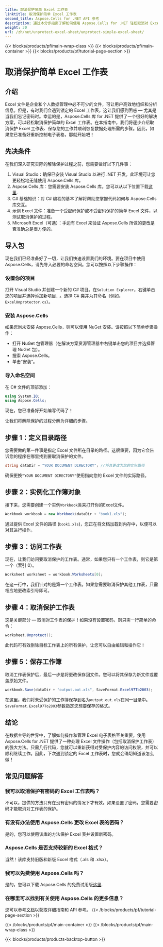 ```yaml
---
title: 取消保护简单 Excel 工作表
linktitle: 取消保护简单 Excel 工作表
second_title: Aspose.Cells for .NET API 参考
description: 通过本分步指南了解如何使用 Aspose.Cells for .NET 轻松取消对 Excel 工作表的保护。立即重新访问您的数据。
weight: 30
url: /zh/net/unprotect-excel-sheet/unprotect-simple-excel-sheet/
---
```


{{< blocks/products/pf/main-wrap-class >}}
{{< blocks/products/pf/main-container >}}
{{< blocks/products/pf/tutorial-page-section >}}

# 取消保护简单 Excel 工作表

## 介绍

Excel 文件是企业和个人数据管理中必不可少的文件，可让用户高效地组织和分析信息。但是，有时我们会遇到锁定的 Excel 工作表，这让我们感到困惑 — 尤其是当我们忘记密码时。幸运的是，Aspose.Cells 库 for .NET 提供了一个很好的解决方案，可以轻松取消保护简单的 Excel 工作表。在本指南中，我们将逐步介绍取消保护 Excel 工作表、保存您的工作并顺利恢复数据处理所需的步骤。因此，如果您已准备好重新控制电子表格，那就开始吧！

## 先决条件

在我们深入研究实际的解除保护过程之前，您需要做好以下几件事：

1. Visual Studio：确保已安装 Visual Studio 以进行 .NET 开发。此环境可让您更轻松地无缝使用 Aspose.Cells 库。
2.  Aspose.Cells 库：您需要安装 Aspose.Cells 库。您可以从以下位置下载[这里](https://releases.aspose.com/cells/net/).
3. C# 基础知识：对 C# 编程的基本了解将帮助您掌握代码如何与 Aspose.Cells 库交互。
4. 示例 Excel 文件：准备一个受密码保护或不受密码保护的简单 Excel 文件，以测试取消保护的过程。
5. Microsoft Excel（可选）：手边有 Excel 来验证 Aspose.Cells 所做的更改是否准确总是很方便的。

## 导入包

现在我们已经准备好了一切，让我们快速设置我们的环境。要在项目中使用 Aspose.Cells，请先导入必要的命名空间。您可以按照以下步骤操作：

### 设置你的项目

打开 Visual Studio 并创建一个新的 C# 项目。在`Solution Explorer`，右键单击您的项目并选择添加新项目...。选择 C# 类并为其命名（例如，`ExcelUnprotector.cs`）。

### 安装 Aspose.Cells

如果您尚未安装 Aspose.Cells，则可以使用 NuGet 安装。请按照以下简单步骤操作：

- 打开 NuGet 包管理器（在解决方案资源管理器中右键单击您的项目并选择管理 NuGet 包）。
- 搜索 Aspose.Cells。
- 单击“安装”。

### 导入命名空间

在 C# 文件的顶部添加：

```csharp
using System.IO;
using Aspose.Cells;
```

现在，您已准备好开始编写代码了！

让我们将解除保护的过程分解为详细的步骤。

## 步骤 1：定义目录路径

您需要做的第一件事是指定 Excel 文件所在目录的路径。这很重要，因为它会告诉您的程序在哪里找到要取消保护的文件。

```csharp
string dataDir = "YOUR DOCUMENT DIRECTORY"; //将其更改为您的实际路径
```

确保更换`"YOUR DOCUMENT DIRECTORY"`使用指向您的 Excel 文件的实际路径。

## 步骤 2：实例化工作簿对象

接下来，您需要创建一个实例`Workbook`类来打开你的Excel文件。

```csharp
Workbook workbook = new Workbook(dataDir + "book1.xls");
```

通过提供 Excel 文件的路径 (`book1.xls`)，您正在将文档加载到内存中，以便可以对其进行操作。

## 步骤 3：访问工作表

现在，让我们访问要取消保护的工作表。通常，如果您只有一个工作表，则它是第一个（索引 0）。

```csharp
Worksheet worksheet = workbook.Worksheets[0];
```

在这一行中，我们针对的是第一个工作表。如果您需要取消保护其他工作表，只需相应地更改索引号即可。

## 步骤 4：取消保护工作表

这是关键部分 — 取消对工作表的保护！如果没有设置密码，则只需一行简单的命令：

```csharp
worksheet.Unprotect();
```

此代码可有效删除目标工作表上的所有保护，让您可以自由编辑和操作它！

## 步骤 5：保存工作簿

取消工作表保护后，最后一步是将更改保存回文件。您可以将其保存为新文件或覆盖原始文件。

```csharp
workbook.Save(dataDir + "output.out.xls", SaveFormat.Excel97To2003);
```

在这里，我们将未受保护的工作簿保存到名为`output.out.xls`在同一目录中。`SaveFormat.Excel97To2003`参数指定您想要保存的格式。

## 结论

在数据主导的世界中，了解如何操作和管理 Excel 电子表格至关重要。使用 Aspose.Cells for .NET 提供了一种处理 Excel 文件操作（包括取消保护工作表）的强大方法。只需几行代码，您就可以重新获得对受保护内容的访问权限，并可以顺利继续工作。因此，下次遇到锁定的 Excel 工作表时，您就会确切知道该怎么做！

## 常见问题解答

### 我可以取消保护有密码的 Excel 工作表吗？
不可以，提供的方法只有在没有密码的情况下才有效。如果设置了密码，您需要密码才能取消对工作表的保护。

### 有没有办法使用 Aspose.Cells 更改 Excel 表的密码？
是的，您可以使用该库的方法保护 Excel 表并设置新密码。

### Aspose.Cells 是否支持较新的 Excel 格式？
当然！该库支持旧版和新版 Excel 格式（.xls 和 .xlsx）。

### 我可以免费使用 Aspose.Cells 吗？
是的，您可以下载 Aspose.Cells 的免费试用版[这里](https://releases.aspose.com/).

### 在哪里可以找到有关使用 Aspose.Cells 的更多信息？
您可以参考[文档](https://reference.aspose.com/cells/net/)以获取详细指南和 API 参考。
{{< /blocks/products/pf/tutorial-page-section >}}

{{< /blocks/products/pf/main-container >}}
{{< /blocks/products/pf/main-wrap-class >}}

{{< blocks/products/products-backtop-button >}}
